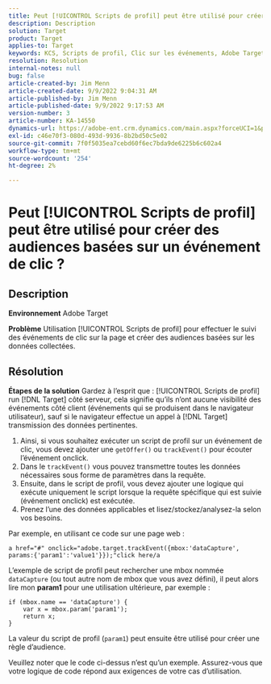 ```yaml
---
title: Peut [!UICONTROL Scripts de profil] peut être utilisé pour créer des audiences basées sur un événement de clic ?
description: Description
solution: Target
product: Target
applies-to: Target
keywords: KCS, Scripts de profil, Clic sur les événements, Adobe Target, création d’audiences, clic
resolution: Resolution
internal-notes: null
bug: false
article-created-by: Jim Menn
article-created-date: 9/9/2022 9:04:31 AM
article-published-by: Jim Menn
article-published-date: 9/9/2022 9:17:53 AM
version-number: 3
article-number: KA-14550
dynamics-url: https://adobe-ent.crm.dynamics.com/main.aspx?forceUCI=1&pagetype=entityrecord&etn=knowledgearticle&id=c324ea64-1e30-ed11-9db1-0022480866ad
exl-id: c46e70f3-080d-493d-9936-8b2bd50c5e02
source-git-commit: 7f0f5035ea7cebd60f6ec7bda9de6225b6c602a4
workflow-type: tm+mt
source-wordcount: '254'
ht-degree: 2%

---
```


# Peut [!UICONTROL Scripts de profil] peut être utilisé pour créer des audiences basées sur un événement de clic ?

## Description


<b>Environnement</b>
Adobe Target

<b>Problème</b>
Utilisation [!UICONTROL Scripts de profil] pour effectuer le suivi des événements de clic sur la page et créer des audiences basées sur les données collectées.


## Résolution


<b>Étapes de la solution</b>
Gardez à l’esprit que : [!UICONTROL Scripts de profil] run [!DNL Target] côté serveur, cela signifie qu’ils n’ont aucune visibilité des événements côté client (événements qui se produisent dans le navigateur utilisateur), sauf si le navigateur effectue un appel à [!DNL Target] transmission des données pertinentes.

1. Ainsi, si vous souhaitez exécuter un script de profil sur un événement de clic, vous devez ajouter une `getOffer()` ou `trackEvent()` pour écouter l’événement onclick.
2. Dans le `trackEvent()` vous pouvez transmettre toutes les données nécessaires sous forme de paramètres dans la requête.
3. Ensuite, dans le script de profil, vous devez ajouter une logique qui exécute uniquement le script lorsque la requête spécifique qui est suivie (événement onclick) est exécutée.
4. Prenez l’une des données applicables et lisez/stockez/analysez-la selon vos besoins.


Par exemple, en utilisant ce code sur une page web :

`a href="#" onclick="adobe.target.trackEvent({mbox:'dataCapture', params:{'param1':'value1'}});"click here/a`

L’exemple de script de profil peut rechercher une mbox nommée `dataCapture` (ou tout autre nom de mbox que vous avez défini), il peut alors lire mon <b>param1</b> pour une utilisation ultérieure, par exemple :


```
if (mbox.name == 'dataCapture') {
    var x = mbox.param('param1'); 
    return x; 
}
```

La valeur du script de profil (`param1`) peut ensuite être utilisé pour créer une règle d’audience.

Veuillez noter que le code ci-dessus n’est qu’un exemple. Assurez-vous que votre logique de code répond aux exigences de votre cas d’utilisation.
